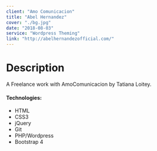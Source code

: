 ```yaml
---
client: "Amo Comunicacion"
title: "Abel Hernandez"
cover: "./bg.jpg"
date: "2018-08-03"
service: "Wordpress Theming"
link: "http://abelhernandezofficial.com/"
---
```

# Description

A Freelance work with AmoComunicacion by Tatiana Loitey.

#### Technologies:

- HTML
- CSS3
- jQuery
- Git
- PHP/Wordpress
- Bootstrap 4